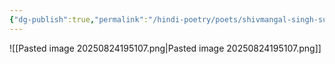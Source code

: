 ```yaml
---
{"dg-publish":true,"permalink":"/hindi-poetry/poets/shivmangal-singh-suman/mai-sune-me-man-bahlata/"}
---
```




![[Pasted image 20250824195107.png\|Pasted image 20250824195107.png]]